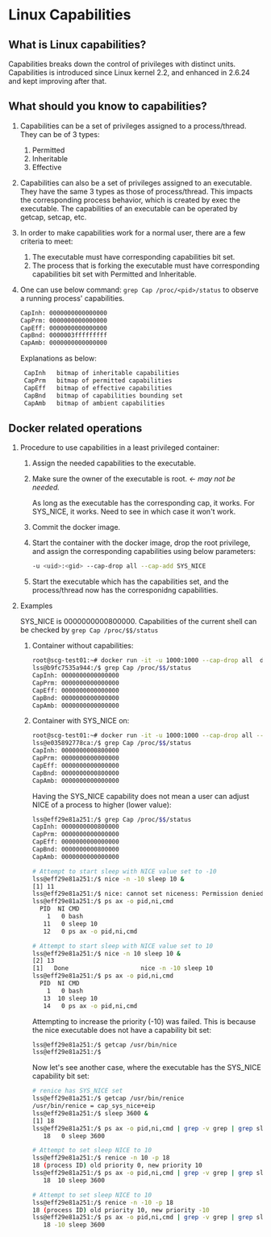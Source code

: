 # Linux Capabilities
## What is Linux capabilities?

   Capabilities breaks down the control of privileges with distinct units.
   Capabilities is introduced since Linux kernel 2.2, and enhanced in 2.6.24
   and kept improving after that.

## What should you know to capabilities?
   1. Capabilities can be a set of privileges assigned to a process/thread.
   They can be of 3 types:
      1. Permitted
      1. Inheritable
      1. Effective

   1. Capabilities can also be a set of privileges assigned to an executable.
   They have the same 3 types as those of process/thread. This impacts the
   corresponding process behavior, which is created by exec the executable. The
   capabilities of an executable can be operated by getcap, setcap, etc. 

   1. In order to make capabilities work for a normal user, there are a few
   criteria to meet:
      1. The executable must have corresponding capabilities bit set.
      1. The process that is forking the executable must have corresponding
      capabilities bit set with Permitted and Inheritable. 

   1. One can use below command: `grep Cap /proc/<pid>/status` to observe a
   running process' capabilities. 
      ```bash
      CapInh: 0000000000000000
      CapPrm: 0000000000000000
      CapEff: 0000000000000000
      CapBnd: 0000003fffffffff
      CapAmb: 0000000000000000
      ```
      Explanations as below:
      ```bash
       CapInh   bitmap of inheritable capabilities
       CapPrm   bitmap of permitted capabilities
       CapEff   bitmap of effective capabilities
       CapBnd   bitmap of capabilities bounding set
       CapAmb   bitmap of ambient capabilities
      ```

## Docker related operations
   1. Procedure to use capabilities in a least privileged container:
      1. Assign the needed capabilities to the executable. 
      1. Make sure the owner of the executable is root. *<- may not be needed.*

         As long as the executable has the corresponding cap, it works. For
         SYS_NICE, it works. Need to see in which case it won't work. 

      1. Commit the docker image. 
      1. Start the container with the docker image, drop the root privilege,
      and assign the corresponding capabilities using below parameters:

         ```bash
         -u <uid>:<gid> --cap-drop all --cap-add SYS_NICE
         ```

      1. Start the executable which has the capabilities set, and the
      process/thread now has the corresponidng capabilities. 

   1. Examples

      SYS_NICE is 0000000000800000. Capabilities of the current shell can be
      checked by `grep Cap /proc/$$/status`

      1. Container without capabilities:
         ```bash
         root@scg-test01:~# docker run -it -u 1000:1000 --cap-drop all  debian:wjdingtmp bash
         lss@b9fc7535a944:/$ grep Cap /proc/$$/status 
         CapInh: 0000000000000000
         CapPrm: 0000000000000000
         CapEff: 0000000000000000
         CapBnd: 0000000000000000
         CapAmb: 0000000000000000
         ```

      1. Container with SYS_NICE on:
         ```bash
         root@scg-test01:~# docker run -it -u 1000:1000 --cap-drop all --cap-add SYS_NICE debian:wjdingtmp bash
         lss@e035892778ca:/$ grep Cap /proc/$$/status 
         CapInh: 0000000000800000
         CapPrm: 0000000000000000
         CapEff: 0000000000000000
         CapBnd: 0000000000800000
         CapAmb: 0000000000000000
         ```

         Having the SYS_NICE capability does not mean a user can adjust NICE of a process to higher (lower value):
         ```bash
         lss@eff29e81a251:/$ grep Cap /proc/$$/status
         CapInh: 0000000000800000
         CapPrm: 0000000000000000
         CapEff: 0000000000000000
         CapBnd: 0000000000800000
         CapAmb: 0000000000000000

         # Attempt to start sleep with NICE value set to -10
         lss@eff29e81a251:/$ nice -n -10 sleep 10 &
         [1] 11
         lss@eff29e81a251:/$ nice: cannot set niceness: Permission denied
         lss@eff29e81a251:/$ ps ax -o pid,ni,cmd
           PID  NI CMD
             1   0 bash
            11   0 sleep 10
            12   0 ps ax -o pid,ni,cmd

         # Attempt to start sleep with NICE value set to 10
         lss@eff29e81a251:/$ nice -n 10 sleep 10 &
         [2] 13
         [1]   Done                    nice -n -10 sleep 10
         lss@eff29e81a251:/$ ps ax -o pid,ni,cmd
           PID  NI CMD
             1   0 bash
            13  10 sleep 10
            14   0 ps ax -o pid,ni,cmd
         ```

         Attempting to increase the priority (-10) was failed. This is because
         the nice executable does not have a capability bit set:
         ```bash
         lss@eff29e81a251:/$ getcap /usr/bin/nice 
         lss@eff29e81a251:/$ 
         ```

         Now let's see another case, where the executable has the SYS_NICE
	 capability bit set:
         ```bash
         # renice has SYS_NICE set
         lss@eff29e81a251:/$ getcap /usr/bin/renice
         /usr/bin/renice = cap_sys_nice+eip
         lss@eff29e81a251:/$ sleep 3600 &
         [1] 18
         lss@eff29e81a251:/$ ps ax -o pid,ni,cmd | grep -v grep | grep sleep
            18   0 sleep 3600

         # Attempt to set sleep NICE to 10
         lss@eff29e81a251:/$ renice -n 10 -p 18
         18 (process ID) old priority 0, new priority 10
         lss@eff29e81a251:/$ ps ax -o pid,ni,cmd | grep -v grep | grep sleep
            18  10 sleep 3600

         # Attempt to set sleep NICE to 10
         lss@eff29e81a251:/$ renice -n -10 -p 18
         18 (process ID) old priority 10, new priority -10
         lss@eff29e81a251:/$ ps ax -o pid,ni,cmd | grep -v grep | grep sleep
            18 -10 sleep 3600
         ```


